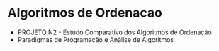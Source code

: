 # Algoritmos de Ordenacao

- PROJETO N2 - Estudo Comparativo dos Algoritmos de Ordenação
- Paradigmas de Programação e Análise de Algoritmos
